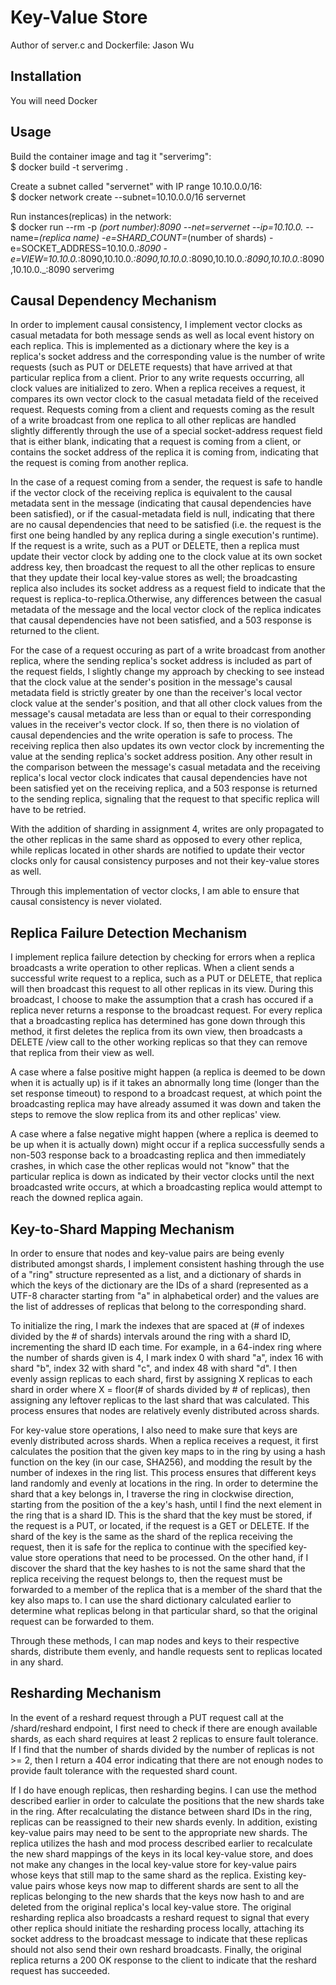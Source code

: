 # Key-Value Store
Author of server.c and Dockerfile: Jason Wu

## Installation
You will need Docker

## Usage
Build the container image and tag it "serverimg":  
$ docker build -t serverimg .

Create a subnet called "servernet" with IP range 10.10.0.0/16:  
$ docker network create --subnet=10.10.0.0/16 servernet

Run instances(replicas) in the network:  
$ docker run --rm -p _(port number):8090 --net=servernet --ip=10.10.0._ --name=_(replica name) -e=SHARD_COUNT=_(number of shards) -e=SOCKET_ADDRESS=10.10.0._:8090 -e=VIEW=10.10.0._:8090,10.10.0._:8090,10.10.0._:8090,10.10.0._:8090,10.10.0._:8090,10.10.0._:8090 serverimg

## Causal Dependency Mechanism

In order to implement causal consistency, I implement vector clocks as casual metadata for both message sends as well as local event history on each replica. This is implemented as a dictionary where the key is a replica's socket address and the corresponding value is the number of write requests (such as PUT or DELETE requests) that have arrived at that particular replica from a client. Prior to any write requests occurring, all clock values are initialized to zero. When a replica receives a request, it compares its own vector clock to the casual metadata field of the received request. Requests coming from a client and requests coming as the result of a write broadcast from one replica to all other replicas are handled slightly differently through the use of a special socket-address request field that is either blank, indicating that a request is coming from a client, or contains the socket address of the replica it is coming from, indicating that the request is coming from another replica.

In the case of a request coming from a sender, the request is safe to handle if the vector clock of the receiving replica is equivalent to the causal metadata sent in the message (indicating that causal dependencies have been satisfied), or if the casual-metadata field is null, indicating that there are no causal dependencies that need to be satisfied (i.e. the request is the first one being handled by any replica during a single execution's runtime). If the request is a write, such as a PUT or DELETE, then a replica must update their vector clock by adding one to the clock value at its own socket address key, then broadcast the request to all the other replicas to ensure that they update their local key-value stores as well; the broadcasting replica also includes its socket address as a request field to indicate that the request is replica-to-replica.Otherwise, any differences between the casual metadata of the message and the local vector clock of the replica indicates that causal dependencies have not been satisfied, and a 503 response is returned to the client.

For the case of a request occuring as part of a write broadcast from another replica, where the sending replica's socket address is included as part of the request fields, I slightly change my approach by checking to see instead that the clock value at the sender's position in the message's causal metadata field is strictly greater by one than the receiver's local vector clock value at the sender's position, and that all other clock values from the message's causal metadata are less than or equal to their corresponding values in the receiver's vector clock. If so, then there is no violation of causal dependencies and the write operation is safe to process. The receiving replica then also updates its own vector clock by incrementing the value at the sending replica's socket address position. Any other result in the comparison between the message's casual metadata and the receiving replica's local vector clock indicates that causal dependencies have not been satisfied yet on the receiving replica, and a 503 response is returned to the sending replica, signaling that the request to that specific replica will have to be retried.

With the addition of sharding in assignment 4, writes are only propagated to the other replicas in the same shard as opposed to every other replica, while replicas located in other shards are notified to update their vector clocks only for causal consistency purposes and not their key-value stores as well.

Through this implementation of vector clocks, I am able to ensure that causal consistency is never violated.

## Replica Failure Detection Mechanism

I implement replica failure detection by checking for errors when a replica broadcasts a write operation to other replicas. When a client sends a successful write request to a replica, such as a PUT or DELETE, that replica will then broadcast this request to all other replicas in its view. During this broadcast, I choose to make the assumption that a crash has occured if a replica never returns a response to the broadcast request. For every replica that a broadcasting replica has determined has gone down through this method, it first deletes the replica from its own view, then broadcasts a DELETE /view call to the other working replicas so that they can remove that replica from their view as well.

A case where a false positive might happen (a replica is deemed to be down when it is actually up) is if it takes an abnormally long time (longer than the set response timeout) to respond to a broadcast request, at which point the broadcasting replica may have already assumed it was down and taken the steps to remove the slow replica from its and other replicas' view.

A case where a false negative might happen (where a replica is deemed to be up when it is actually down) might occur if a replica successfully sends a non-503 response back to a broadcasting replica and then immediately crashes, in which case the other replicas would not "know" that the particular replica is down as indicated by their vector clocks until the next broadcasted write occurs, at which a broadcasting replica would attempt to reach the downed replica again.

## Key-to-Shard Mapping Mechanism

In order to ensure that nodes and key-value pairs are being evenly distributed amongst shards, I implement consistent hashing through the use of a "ring" structure represented as a list, and a dictionary of shards in which the keys of the dictionary are the IDs of a shard (represented as a UTF-8 character starting from "a" in alphabetical order) and the values are the list of addresses of replicas that belong to the corresponding shard. 

To initialize the ring, I mark the indexes that are spaced at (# of indexes divided by the # of shards) intervals around the ring with a shard ID, incrementing the shard ID each time. For example, in a 64-index ring where the number of shards given is 4, I mark index 0 with shard "a", index 16 with shard "b", index 32 with shard "c", and index 48 with shard "d". I then evenly assign replicas to each shard, first by assigning X replicas to each shard in order where X = floor(# of shards divided by # of replicas), then assigning any leftover replicas to the last shard that was calculated. This process ensures that nodes are relatively evenly distributed across shards.

For key-value store operations, I also need to make sure that keys are evenly distributed across shards. When a replica receives a request, it first calculates the position that the given key maps to in the ring by using a hash function on the key (in our case, SHA256), and modding the result by the number of indexes in the ring list. This process ensures that different keys land randomly and evenly at locations in the ring. In order to determine the shard that a key belongs in, I traverse the ring in clockwise direction, starting from the position of the a key's hash, until I find the next element in the ring that is a shard ID. This is the shard that the key must be stored, if the request is a PUT, or located, if the request is a GET or DELETE. If the shard of the key is the same as the shard of the replica receiving the request, then it is safe for the replica to continue with the specified key-value store operations that need to be processed. On the other hand, if I discover the shard that the key hashes to is not the same shard that the replica receiving the request belongs to, then the request must be forwarded to a member of the replica that is a member of the shard that the key also maps to. I can use the shard dictionary calculated earlier to determine what replicas belong in that particular shard, so that the original request can be forwarded to them.

Through these methods, I can map nodes and keys to their respective shards, distribute them evenly, and handle requests sent to replicas located in any shard.

## Resharding Mechanism

In the event of a reshard request through a PUT request call at the /shard/reshard endpoint, I first need to check if there are enough available shards, as each shard requires at least 2 replicas to ensure fault tolerance. If I find that the number of shards divided by the number of replicas is not >= 2, then I return a 404 error indicating that there are not enough nodes to provide fault tolerance with the requested shard count.

If I do have enough replicas, then resharding begins. I can use the method described earlier in order to calculate the positions that the new shards take in the ring. After recalculating the distance between shard IDs in the ring, replicas can be reassigned to their new shards evenly. In addition, existing key-value pairs may need to be sent to the appropriate new shards. The replica utilizes the hash and mod process described earlier to recalculate the new shard mappings of the keys in its local key-value store, and does not make any changes in the local key-value store for key-value pairs whose keys that still map to the same shard as the replica. Existing key-value pairs whose keys now map to different shards are sent to all the replicas belonging to the new shards that the keys now hash to and are deleted from the original replica's local key-value store. The original resharding replica also broadcasts a reshard request to signal that every other replica should initiate the resharding process locally, attaching its socket address to the broadcast message to indicate that these replicas should not also send their own reshard broadcasts. Finally, the original replica returns a 200 OK response to the client to indicate that the reshard request has succeeded.